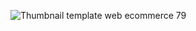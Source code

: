 ![Thumbnail template web ecommerce 79](https://github.com/user-attachments/assets/3d4907fc-b9cf-4698-a2bb-fb3aa4b3fd49)
